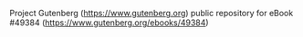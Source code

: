 Project Gutenberg (https://www.gutenberg.org) public repository for eBook #49384 (https://www.gutenberg.org/ebooks/49384)
